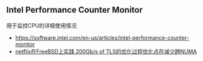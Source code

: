 ## Intel Performance Counter Monitor
用于监控CPU的详细使用情况

* https://software.intel.com/en-us/articles/intel-performance-counter-monitor
* [netflix在FreeBSD上实践 200Gb/s of TLS的优化过程优化点在减少跨NUMA](https://people.freebsd.org/~gallatin/talks/euro2019.pdf)